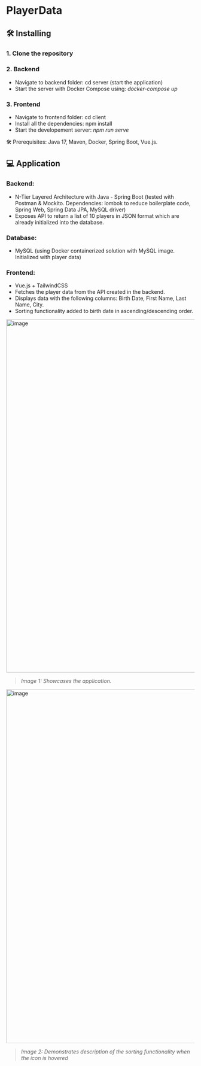 # PlayerData

## 🛠️ Installing
### 1. Clone the repository
### 2. Backend
- Navigate to backend folder: cd server (start the application)
- Start the server with Docker Compose using: _docker-compose up_
### 3. Frontend 
- Navigate to frontend folder: cd client 
- Install all the dependencies: npm install 
- Start the developement server: _npm run serve_

🛠️ Prerequisites: Java 17, Maven, Docker, Spring Boot, Vue.js.

## 💻 Application

### Backend: 
- N-Tier Layered Architecture with Java - Spring Boot (tested with Postman & Mockito. Dependencies: lombok to reduce boilerplate code, Spring Web, Spring Data JPA, MySQL driver)
- Exposes API to return a list of 10 players in JSON format which are already initialized into the database.

### Database: 
- MySQL (using Docker containerized solution with MySQL image. Initialized with player data)

### Frontend: 
- Vue.js + TailwindCSS
- Fetches the player data from the API created in the backend.
- Displays data with the following columns: Birth Date, First Name, Last Name, City.
- Sorting functionality added to birth date in ascending/descending order.
  
<img width="944" alt="image" src="https://github.com/user-attachments/assets/547c38b8-09d2-4607-9f81-57ce179c5303">

> <em>Image 1: Showcases the application.</em>

<img width="946" alt="image" src="https://github.com/user-attachments/assets/655086e3-48d6-42cf-a7bd-b738299c0631">

> <em>Image 2: Demonstrates description of the sorting functionality when the icon is hovered</em>
